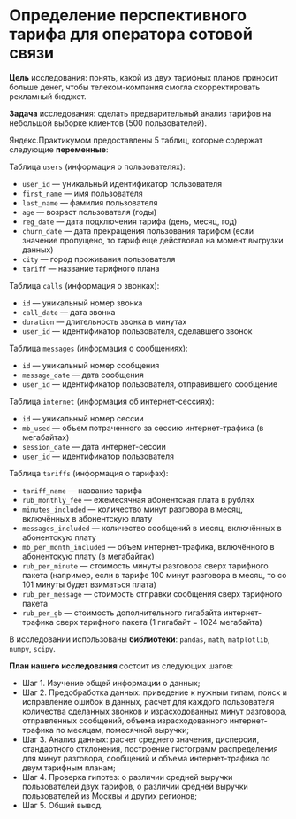 # Определение перспективного тарифа для оператора сотовой связи

**Цель** исследования: понять, какой из двух тарифных планов приносит больше денег, чтобы телеком-компания смогла скорректировать рекламный бюджет.

**Задача** исследования: сделать предварительный анализ тарифов на небольшой выборке клиентов (500 пользователей).

Яндекс.Практикумом предоставлены 5 таблиц, которые содержат следующие **переменные**:

Таблица `users` (информация о пользователях):
- `user_id` — уникальный идентификатор пользователя
- `first_name` — имя пользователя
- `last_name` — фамилия пользователя
- `age` — возраст пользователя (годы)
- `reg_date` — дата подключения тарифа (день, месяц, год)
- `churn_date` — дата прекращения пользования тарифом (если значение пропущено, то тариф еще действовал на момент выгрузки данных)
- `city` — город проживания пользователя
- `tariff` — название тарифного плана

Таблица `calls` (информация о звонках):
- `id` — уникальный номер звонка
- `call_date` — дата звонка
- `duration` — длительность звонка в минутах
- `user_id` — идентификатор пользователя, сделавшего звонок

Таблица `messages` (информация о сообщениях):
- `id` — уникальный номер сообщения
- `message_date` — дата сообщения
- `user_id` — идентификатор пользователя, отправившего сообщение

Таблица `internet` (информация об интернет-сессиях):
- `id` — уникальный номер сессии
- `mb_used` — объем потраченного за сессию интернет-трафика (в мегабайтах)
- `session_date` — дата интернет-сессии
- `user_id` — идентификатор пользователя

Таблица `tariffs` (информация о тарифах):
- `tariff_name` — название тарифа
- `rub_monthly_fee` — ежемесячная абонентская плата в рублях
- `minutes_included` — количество минут разговора в месяц, включённых в абонентскую плату
- `messages_included` — количество сообщений в месяц, включённых в абонентскую плату
- `mb_per_month_included` — объем интернет-трафика, включённого в абонентскую плату (в мегабайтах)
- `rub_per_minute` — стоимость минуты разговора сверх тарифного пакета (например, если в тарифе 100 минут разговора в месяц, то со 101 минуты будет взиматься плата)
- `rub_per_message` — стоимость отправки сообщения сверх тарифного пакета
- `rub_per_gb` — стоимость дополнительного гигабайта интернет-трафика сверх тарифного пакета (1 гигабайт = 1024 мегабайта)

В исследовании использованы **библиотеки**: `pandas`, `math`, `matplotlib`, `numpy`, `scipy`. 

**План нашего исследования** состоит из следующих шагов:
- Шаг 1. Изучение общей информации о данных; 
- Шаг 2. Предобработка данных: приведение к нужным типам, поиск и исправление ошибок в данных, расчет для каждого пользователя количества сделанных звонков и израсходованных минут разговора, отправленных сообщений, объема израсходованного интернет-трафика по месяцам, помесячной выручки;
- Шаг 3. Анализ данных: расчет среднего значения, дисперсии, стандартного отклонения, построение гистограмм распределения для минут разговора, сообщений и объема интернет-трафика по двум тарифным планам;
- Шаг 4. Проверка гипотез: о различии средней выручки пользователей двух тарифов, о различии средней выручки пользователей из Москвы и других регионов;
- Шаг 5. Общий вывод.